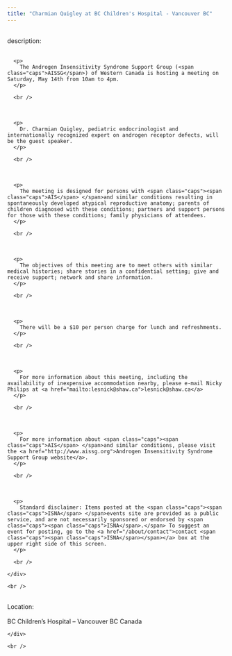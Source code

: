 ```yaml
---
title: "Charmian Quigley at BC Children's Hospital - Vancouver BC"
---
```


<div class="flexinode-body flexinode-2">
  <div class="flexinode-textarea-1">
    <div class="form-item">
      <br />
 <label>description:</label><br />
<br />
 

      <p>
        The Androgen Insensitivity Syndrome Support Group (<span class="caps">AISSG</span>) of Western Canada is hosting a meeting on Saturday, May 14th from 10am to 4pm.
      </p>

      <br />
<br />


      <p>
        Dr. Charmian Quigley, pediatric endocrinologist and internationally recognized expert on androgen receptor defects, will be the guest speaker.
      </p>

      <br />
<br />


      <p>
        The meeting is designed for persons with <span class="caps"><span class="caps">AIS</span> </span>and similar conditions resulting in spontaneously developed atypical reproductive anatomy; parents of children diagnosed with these conditions; partners and support persons for those with these conditions; family physicians of attendees.
      </p>

      <br />
<br />


      <p>
        The objectives of this meeting are to meet others with similar medical histories; share stories in a confidential setting; give and receive support; network and share information.
      </p>

      <br />
<br />


      <p>
        There will be a $10 per person charge for lunch and refreshments.
      </p>

      <br />
<br />


      <p>
        For more information about this meeting, including the availability of inexpensive accommodation nearby, please e-mail Nicky Philips at <a href="mailto:lesnick@shaw.ca">lesnick@shaw.ca</a>
      </p>

      <br />
<br />


      <p>
        For more information about <span class="caps"><span class="caps">AIS</span> </span>and similar conditions, please visit the <a href="http://www.aissg.org">Androgen Insensitivity Syndrome Support Group website</a>.
      </p>

      <br />
<br />


      <p>
        Standard disclaimer: Items posted at the <span class="caps"><span class="caps">ISNA</span> </span>events site are provided as a public service, and are not necessarily sponsored or endorsed by <span class="caps"><span class="caps">ISNA</span>.</span> To suggest an event for posting, go to the <a href="/about/contact">contact <span class="caps"><span class="caps">ISNA</span></span></a> box at the upper right side of this screen.
      </p>

      <br />

    </div>

    <br />

  </div>

  <div class="flexinode-textfield-2">
    <div class="form-item">
      <br />
 <label>Location:</label><br />
<br />
 BC Children&#8217;s Hospital &#8211; Vancouver BC Canada<br />

    </div>

    <br />

  </div>
</div>